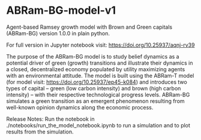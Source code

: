 # ABRam-BG-model-v1
Agent-based Ramsey growth model with Brown and Green capitals (ABRam-BG) version 1.0.0 in plain python.

For full version in Jupyter notebook visit: https://doi.org/10.25937/aqnj-rv39

The purpose of the ABRam-BG model is to study belief dynamics as a potential driver of green (growth) transitions and illustrate their dynamics in a closed, decentralized economy populated by utility maximizing agents with an environmental attitude. The model is built using the ABRam-T model (for model visit: https://doi.org/10.25937/ep45-k084) and introduces two types of capital – green (low carbon intensity) and brown (high carbon intensity) – with their respective technological progress levels. ABRam-BG simulates a green transition as an emergent phenomenon resulting from well-known opinion dynamics along the economic process.

Release Notes:
Run the notebook in ./notebooks/run_the_model_notebook.ipynb to run a simulation and to plot results from the simulation.
